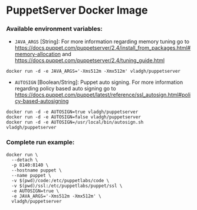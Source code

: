 # PuppetServer Docker Image

### Available environment variables:

- `JAVA_ARGS` [String]:
For more information regarding memory tuning go to https://docs.puppet.com/puppetserver/2.4/install_from_packages.html#memory-allocation and https://docs.puppet.com/puppetserver/2.4/tuning_guide.html
```shell
docker run -d -e JAVA_ARGS='-Xms512m -Xmx512m' vladgh/puppetserver
```

- `AUTOSIGN` [Boolean/String]:
Puppet auto signing. For more information regarding policy based auto signing go to https://docs.puppet.com/puppet/latest/reference/ssl_autosign.html#policy-based-autosigning
```shell
docker run -d -e AUTOSIGN=true vladgh/puppetserver
docker run -d -e AUTOSIGN=false vladgh/puppetserver
docker run -d -e AUTOSIGN=/usr/local/bin/autosign.sh vladgh/puppetserver
```

### Complete run example:

```
docker run \
  --detach \
  -p 8140:8140 \
  --hostname puppet \
  --name puppet \
  -v $(pwd)/code:/etc/puppetlabs/code \
  -v $(pwd)/ssl:/etc/puppetlabs/puppet/ssl \
  -e AUTOSIGN=true \
  -e JAVA_ARGS='-Xms512m -Xmx512m' \
  vladgh/puppetserver
```
